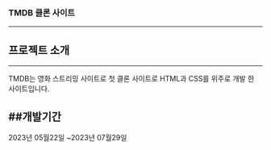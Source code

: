 ### TMDB 클론 사이트
---
## 프로젝트 소개
---
TMDB는  영화 스트리밍 사이트로 첫 클론 사이트로 HTML과 CSS를 위주로 개발 한 사이트입니다. 

##개발기간
---
2023년 05월22일 ~2023년 07월29일

